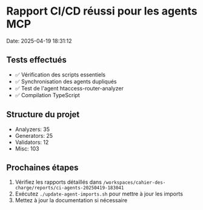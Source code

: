 # Rapport CI/CD réussi pour les agents MCP
Date: 2025-04-19 18:31:12

## Tests effectués
- ✅ Vérification des scripts essentiels
- ✅ Synchronisation des agents dupliqués
- ✅ Test de l'agent htaccess-router-analyzer
- ✅ Compilation TypeScript

## Structure du projet
- Analyzers: 35
- Generators: 25
- Validators: 12
- Misc: 103

## Prochaines étapes
1. Vérifiez les rapports détaillés dans `/workspaces/cahier-des-charge/reports/ci-agents-20250419-183041`
2. Exécutez `./update-agent-imports.sh` pour mettre à jour les imports
3. Mettez à jour la documentation si nécessaire
